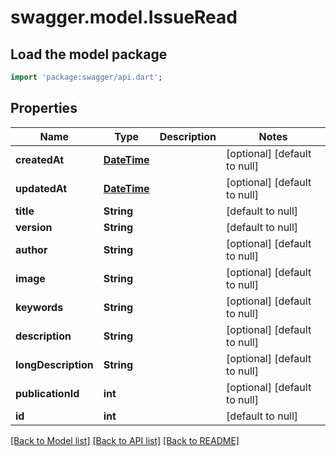 # swagger.model.IssueRead

## Load the model package
```dart
import 'package:swagger/api.dart';
```

## Properties
Name | Type | Description | Notes
------------ | ------------- | ------------- | -------------
**createdAt** | [**DateTime**](DateTime.md) |  | [optional] [default to null]
**updatedAt** | [**DateTime**](DateTime.md) |  | [optional] [default to null]
**title** | **String** |  | [default to null]
**version** | **String** |  | [default to null]
**author** | **String** |  | [optional] [default to null]
**image** | **String** |  | [optional] [default to null]
**keywords** | **String** |  | [optional] [default to null]
**description** | **String** |  | [optional] [default to null]
**longDescription** | **String** |  | [optional] [default to null]
**publicationId** | **int** |  | [optional] [default to null]
**id** | **int** |  | [default to null]

[[Back to Model list]](../README.md#documentation-for-models) [[Back to API list]](../README.md#documentation-for-api-endpoints) [[Back to README]](../README.md)

